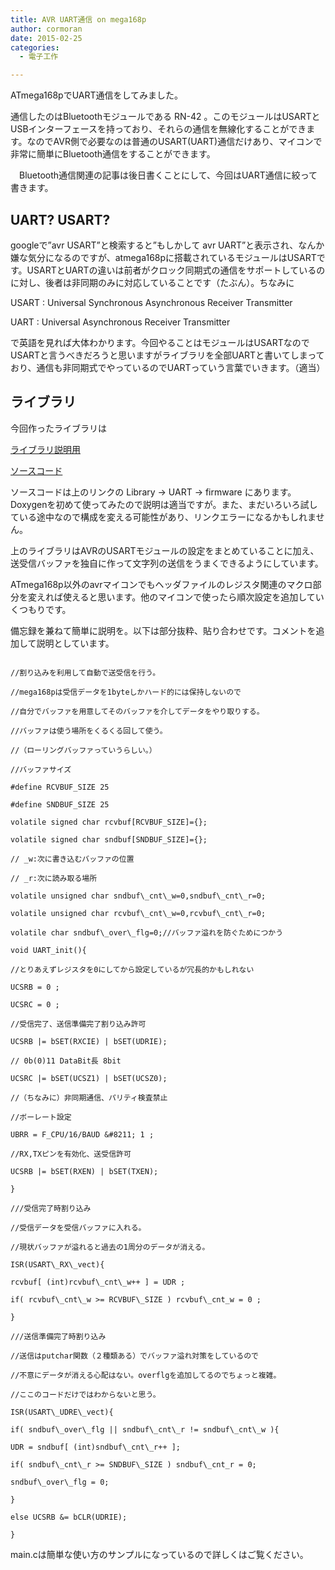 ```yaml
---
title: AVR UART通信 on mega168p
author: cormoran
date: 2015-02-25
categories:
  - 電子工作

---
```

ATmega168pでUART通信をしてみました。

<!--more-->



通信したのはBluetoothモジュールである RN-42 。このモジュールはUSARTとUSBインターフェースを持っており、それらの通信を無線化することができます。なのでAVR側で必要なのは普通のUSART(UART)通信だけあり、マイコンで非常に簡単にBluetooth通信をすることができます。

　Bluetooth通信関連の記事は後日書くことにして、今回はUART通信に絞って書きます。

## UART? USART?

googleで&#8221;avr USART&#8221;と検索すると&#8221;もしかして avr UART&#8221;と表示され、なんか嫌な気分になるのですが、atmega168pに搭載されているモジュールはUSARTです。USARTとUARTの違いは前者がクロック同期式の通信をサポートしているのに対し、後者は非同期のみに対応していることです（たぶん）。ちなみに

USART : Universal Synchronous Asynchronous Receiver Transmitter

UART : Universal Asynchronous Receiver Transmitter

で英語を見れば大体わかります。今回やることはモジュールはUSARTなのでUSARTと言うべきだろうと思いますがライブラリを全部UARTと書いてしまっており、通信も非同期式でやっているのでUARTっていう言葉でいきます。（適当）

## ライブラリ

今回作ったライブラリは

<a href="http://blog.cormoran-web.com/doxygenfiles/2015/avr_uart_lib" title="AVR UART Library" target="_blank">ライブラリ説明用</a>

<a href="https://github.com/cormoran/AVR.git" title="AVR_github" target="_blank">ソースコード</a>

ソースコードは上のリンクの Library -> UART -> firmware にあります。Doxygenを初めて使ってみたので説明は適当ですが。また、まだいろいろ試している途中なので構成を変える可能性があり、リンクエラーになるかもしれません。

上のライブラリはAVRのUSARTモジュールの設定をまとめていることに加え、送受信バッファを独自に作って文字列の送信をうまくできるようにしています。

ATmega168p以外のavrマイコンでもヘッダファイルのレジスタ関連のマクロ部分を変えれば使えると思います。他のマイコンで使ったら順次設定を追加していくつもりです。

備忘録を兼ねて簡単に説明を。以下は部分抜粋、貼り合わせです。コメントを追加して説明としています。

~~~

//割り込みを利用して自動で送受信を行う。

//mega168pは受信データを1byteしかハード的には保持しないので

//自分でバッファを用意してそのバッファを介してデータをやり取りする。

//バッファは使う場所をくるくる回して使う。

//（ローリングバッファっていうらしい。）

//バッファサイズ

#define RCVBUF_SIZE 25

#define SNDBUF_SIZE 25

volatile signed char rcvbuf[RCVBUF_SIZE]={};

volatile signed char sndbuf[SNDBUF_SIZE]={};

// _w:次に書き込むバッファの位置

// _r:次に読み取る場所

volatile unsigned char sndbuf\_cnt\_w=0,sndbuf\_cnt\_r=0;

volatile unsigned char rcvbuf\_cnt\_w=0,rcvbuf\_cnt\_r=0;

volatile char sndbuf\_over\_flg=0;//バッファ溢れを防ぐためにつかう

void UART_init(){

//とりあえずレジスタを0にしてから設定しているが冗長的かもしれない

UCSRB = 0 ;

UCSRC = 0 ;

//受信完了、送信準備完了割り込み許可

UCSRB |= bSET(RXCIE) | bSET(UDRIE);

// 0b(0)11 DataBit長 8bit

UCSRC |= bSET(UCSZ1) | bSET(UCSZ0);

//（ちなみに）非同期通信、パリティ検査禁止

//ボーレート設定

UBRR = F_CPU/16/BAUD &#8211; 1 ;

//RX,TXピンを有効化、送受信許可

UCSRB |= bSET(RXEN) | bSET(TXEN);

}

///受信完了時割り込み

//受信データを受信バッファに入れる。

//現状バッファが溢れると過去の1周分のデータが消える。

ISR(USART\_RX\_vect){

rcvbuf[ (int)rcvbuf\_cnt\_w++ ] = UDR ;

if( rcvbuf\_cnt\_w >= RCVBUF\_SIZE ) rcvbuf\_cnt_w = 0 ;

}

///送信準備完了時割り込み

//送信はputchar関数（２種類ある）でバッファ溢れ対策をしているので

//不意にデータが消える心配はない。overflgを追加してるのでちょっと複雑。

//ここのコードだけではわからないと思う。

ISR(USART\_UDRE\_vect){

if( sndbuf\_over\_flg || sndbuf\_cnt\_r != sndbuf\_cnt\_w ){

UDR = sndbuf[ (int)sndbuf\_cnt\_r++ ];

if( sndbuf\_cnt\_r >= SNDBUF\_SIZE ) sndbuf\_cnt_r = 0;

sndbuf\_over\_flg = 0;

}

else UCSRB &= bCLR(UDRIE);

}

~~~

main.cは簡単な使い方のサンプルになっているので詳しくはご覧ください。